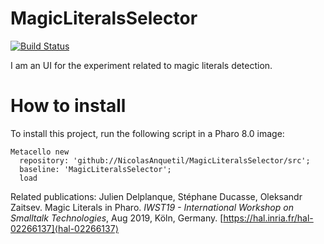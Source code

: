 # MagicLiteralsSelector
[![Build Status](https://travis-ci.org/juliendelplanque/MagicLiteralsSelector.svg?branch=master)](https://travis-ci.org/juliendelplanque/MagicLiteralsSelector)

I am an UI for the experiment related to magic literals detection.

# How to install
To install this project, run the following script in a Pharo 8.0 image:

```Smalltalk
Metacello new
  repository: 'github://NicolasAnquetil/MagicLiteralsSelector/src';
  baseline: 'MagicLiteralsSelector';
  load
```

Related publications:
Julien Delplanque, Stéphane Ducasse, Oleksandr Zaitsev. Magic Literals in Pharo. _IWST19 - International Workshop on Smalltalk Technologies_, Aug 2019, Köln, Germany. [https://hal.inria.fr/hal-02266137]⟨hal-02266137⟩
